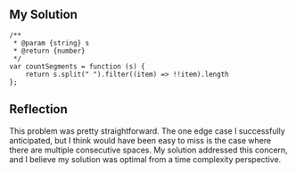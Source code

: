 ## My Solution

```
/**
 * @param {string} s
 * @return {number}
 */
var countSegments = function (s) {
    return s.split(" ").filter((item) => !!item).length
};
```

## Reflection

This problem was pretty straightforward. The one edge case I successfully anticipated, but I think would have been easy to miss is the case where there are multiple consecutive spaces. My solution addressed this concern, and I believe my solution was optimal from a time complexity perspective.
